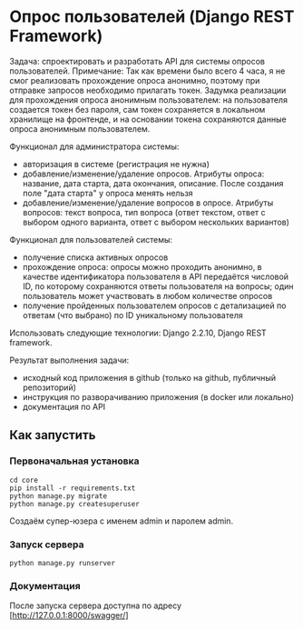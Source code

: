 # Опрос пользователей (Django REST Framework)

Задача: спроектировать и разработать API для системы опросов пользователей.
Примечание: Так как времени было всего 4 часа, я не смог реализовать прохождение опроса анонимно, поэтому при отправке запросов необходимо прилагать токен. Задумка реализации для прохождения опроса анонимным пользователем: на пользователя создается токен без пароля, сам токен сохраняется в локальном хранилище на фронтенде, и на основании токена сохраняются данные опроса анонимным пользователем.

Функционал для администратора системы:

- авторизация в системе (регистрация не нужна)
- добавление/изменение/удаление опросов. Атрибуты опроса: название, дата старта, дата окончания, описание. После создания поле "дата старта" у опроса менять нельзя
- добавление/изменение/удаление вопросов в опросе. Атрибуты вопросов: текст вопроса, тип вопроса (ответ текстом, ответ с выбором одного варианта, ответ с выбором нескольких вариантов)

Функционал для пользователей системы:

- получение списка активных опросов
- прохождение опроса: опросы можно проходить анонимно, в качестве идентификатора пользователя в API передаётся числовой ID, по которому сохраняются ответы пользователя на вопросы; один пользователь может участвовать в любом количестве опросов
- получение пройденных пользователем опросов с детализацией по ответам (что выбрано) по ID уникальному пользователя

Использовать следующие технологии: Django 2.2.10, Django REST framework.

Результат выполнения задачи:

- исходный код приложения в github (только на github, публичный репозиторий)
- инструкция по разворачиванию приложения (в docker или локально)
- документация по API

## Как запустить
### Первоначальная установка 
```
cd core
pip install -r requirements.txt
python manage.py migrate
python manage.py createsuperuser
```
Создаём супер-юзера с именем admin и паролем admin.

### Запуск сервера
```
python manage.py runserver
```
### Документация

После запуска сервера доступна по адресу [http://127.0.0.1:8000/swagger/]